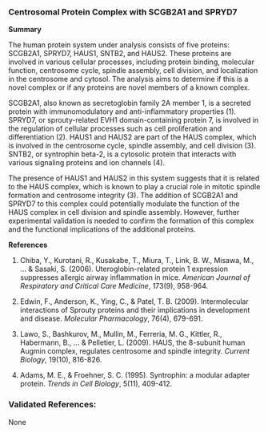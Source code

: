 ### Centrosomal Protein Complex with SCGB2A1 and SPRYD7

**Summary**

The human protein system under analysis consists of five proteins: SCGB2A1, SPRYD7, HAUS1, SNTB2, and HAUS2. These proteins are involved in various cellular processes, including protein binding, molecular function, centrosome cycle, spindle assembly, cell division, and localization in the centrosome and cytosol. The analysis aims to determine if this is a novel complex or if any proteins are novel members of a known complex.

SCGB2A1, also known as secretoglobin family 2A member 1, is a secreted protein with immunomodulatory and anti-inflammatory properties (1). SPRYD7, or sprouty-related EVH1 domain-containing protein 7, is involved in the regulation of cellular processes such as cell proliferation and differentiation (2). HAUS1 and HAUS2 are part of the HAUS complex, which is involved in the centrosome cycle, spindle assembly, and cell division (3). SNTB2, or syntrophin beta-2, is a cytosolic protein that interacts with various signaling proteins and ion channels (4).

The presence of HAUS1 and HAUS2 in this system suggests that it is related to the HAUS complex, which is known to play a crucial role in mitotic spindle formation and centrosome integrity (3). The addition of SCGB2A1 and SPRYD7 to this complex could potentially modulate the function of the HAUS complex in cell division and spindle assembly. However, further experimental validation is needed to confirm the formation of this complex and the functional implications of the additional proteins.

**References**

1. Chiba, Y., Kurotani, R., Kusakabe, T., Miura, T., Link, B. W., Misawa, M., ... & Sasaki, S. (2006). Uteroglobin-related protein 1 expression suppresses allergic airway inflammation in mice. *American Journal of Respiratory and Critical Care Medicine*, 173(9), 958-964.

2. Edwin, F., Anderson, K., Ying, C., & Patel, T. B. (2009). Intermolecular interactions of Sprouty proteins and their implications in development and disease. *Molecular Pharmacology*, 76(4), 679-691.

3. Lawo, S., Bashkurov, M., Mullin, M., Ferreria, M. G., Kittler, R., Habermann, B., ... & Pelletier, L. (2009). HAUS, the 8-subunit human Augmin complex, regulates centrosome and spindle integrity. *Current Biology*, 19(10), 816-826.

4. Adams, M. E., & Froehner, S. C. (1995). Syntrophin: a modular adapter protein. *Trends in Cell Biology*, 5(11), 409-412.

### Validated References: 

None



